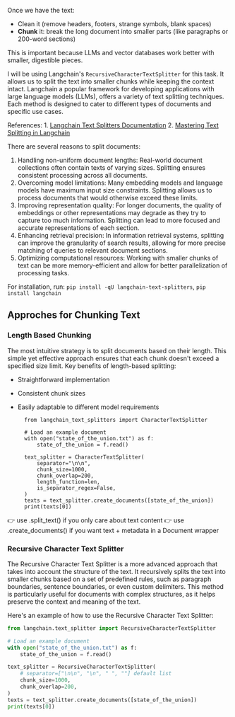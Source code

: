 Once we have the text:
- Clean it (remove headers, footers, strange symbols, blank spaces)
- **Chunk** it: break the long document into smaller parts (like paragraphs or 200-word sections)

This is important because LLMs and vector databases work better with smaller, digestible pieces.

I will be using Langchain's `RecursiveCharacterTextSplitter` for this task. It allows us to split the text into smaller chunks while keeping the context intact. 
Langchain a popular framework for developing applications with large language models (LLMs), offers a variety of text splitting techniques. Each method is designed to cater to different types of documents and specific use cases.

References:
    1. [Langchain Text Splitters Documentation](https://python.langchain.com/docs/concepts/text_splitters/)
    2. [Mastering Text Splitting in Langchain](https://medium.com/@harsh.vardhan7695/mastering-text-splitting-in-langchain-735313216e01)

There are several reasons to split documents:

1. Handling non-uniform document lengths: Real-world document collections often contain texts of varying sizes. Splitting ensures consistent processing across all documents.
2. Overcoming model limitations: Many embedding models and language models have maximum input size constraints. Splitting allows us to process documents that would otherwise exceed these limits.
3. Improving representation quality: For longer documents, the quality of embeddings or other representations may degrade as they try to capture too much information. Splitting can lead to more focused and accurate representations of each section.
4. Enhancing retrieval precision: In information retrieval systems, splitting can improve the granularity of search results, allowing for more precise matching of queries to relevant document sections.
5. Optimizing computational resources: Working with smaller chunks of text can be more memory-efficient and allow for better parallelization of processing tasks.

For installation, run: `pip install -qU langchain-text-splitters`, `pip install langchain`


## Approches for Chunking Text

### Length Based Chunking

The most intuitive strategy is to split documents based on their length. This simple yet effective approach ensures that each chunk doesn't exceed a specified size limit. Key benefits of length-based splitting:
- Straightforward implementation
- Consistent chunk sizes
- Easily adaptable to different model requirements

        from langchain_text_splitters import CharacterTextSplitter

        # Load an example document
        with open("state_of_the_union.txt") as f:
            state_of_the_union = f.read()

        text_splitter = CharacterTextSplitter(
            separator="\n\n",
            chunk_size=1000,
            chunk_overlap=200,
            length_function=len,
            is_separator_regex=False,
        )
        texts = text_splitter.create_documents([state_of_the_union])
        print(texts[0])

👉 use .split_text() if you only care about text content
👉 use .create_documents() if you want text + metadata in a Document wrapper

### Recursive Character Text Splitter

The Recursive Character Text Splitter is a more advanced approach that takes into account the structure of the text. It recursively splits the text into smaller chunks based on a set of predefined rules, such as paragraph boundaries, sentence boundaries, or even custom delimiters. This method is particularly useful for documents with complex structures, as it helps preserve the context and meaning of the text.

Here's an example of how to use the Recursive Character Text Splitter:

```python
from langchain.text_splitter import RecursiveCharacterTextSplitter

# Load an example document
with open("state_of_the_union.txt") as f:
    state_of_the_union = f.read()

text_splitter = RecursiveCharacterTextSplitter(
    # separator=["\n\n", "\n", " ", ""] default list
    chunk_size=1000,
    chunk_overlap=200,
)
texts = text_splitter.create_documents([state_of_the_union])
print(texts[0])

